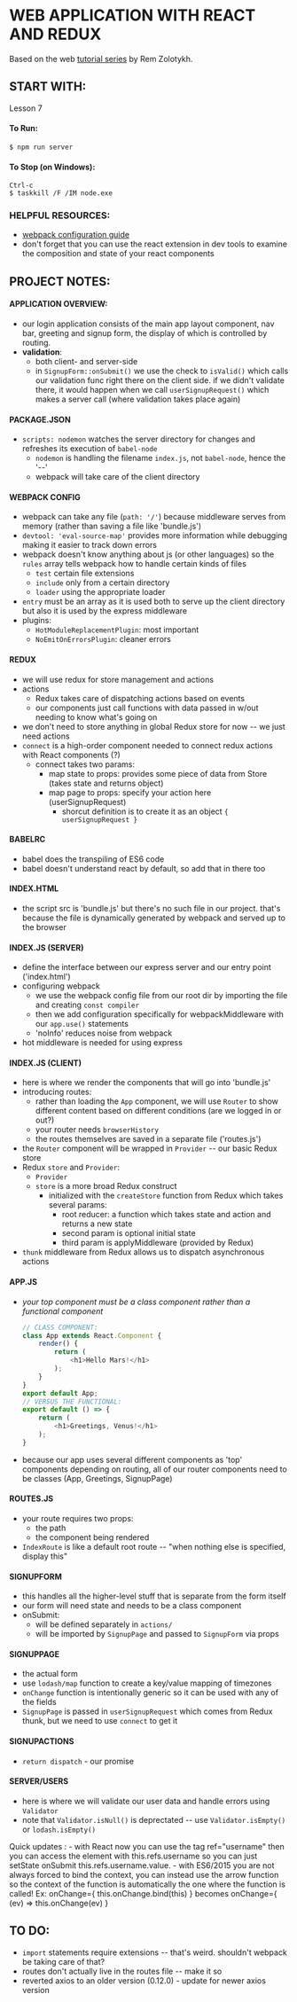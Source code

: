 # WEB APPLICATION WITH REACT AND REDUX

Based on the web [tutorial series](https://www.youtube.com/playlist?list=PLuNEz8XtB51K-x3bwCC9uNM_cxXaiCcRY) by Rem Zolotykh.


## START WITH:
Lesson 7


#### To Run:
```
$ npm run server
```

#### To Stop (on Windows):
```
Ctrl-c
$ taskkill /F /IM node.exe
```

### HELPFUL RESOURCES:
* [webpack configuration guide](https://webpack.js.org/configuration/)
* don't forget that you can use the react extension in dev tools to examine the composition and state of your react components



## PROJECT NOTES:

#### APPLICATION OVERVIEW:
* our login application consists of the main app layout component, nav bar, greeting and signup form, the display of which is controlled by routing.
* **validation**:
    - both client- and server-side
    - in `SignupForm::onSubmit()` we use the check to `isValid()` which calls our validation func right there on the client side. if we didn't validate there, it would happen when we call `userSignupRequest()` which makes a server call (where validation takes place again)


#### PACKAGE.JSON
* `scripts: nodemon` watches the server directory for changes and refreshes its execution of `babel-node`
    - `nodemon` is handling the filename `index.js`, not `babel-node`, hence the '--'
    - webpack will take care of the client directory

#### WEBPACK CONFIG
* webpack can take any file (`path: '/'`) because middleware serves from memory (rather than saving a file like 'bundle.js')
* `devtool: 'eval-source-map'` provides more information while debugging making it easier to track down errors
* webpack doesn't know anything about js (or other languages) so the `rules` array tells webpack how to handle certain kinds of files
    - `test` certain file extensions
    - `include` only from a certain directory
    - `loader` using the appropriate loader
* `entry` must be an array as it is used both to serve up the client directory but also it is used by the express middleware
* plugins:
    - `HotModuleReplacementPlugin`: most important
    - `NoEmitOnErrorsPlugin`: cleaner errors


#### REDUX
* we will use redux for store management and actions
* actions
    - Redux takes care of dispatching actions based on events
    - our components just call functions with data passed in w/out needing to know what's going on
* we don't need to store anything in global Redux store for now -- we just need actions
* `connect` is a high-order component needed to connect redux actions with React components (?)
    - connect takes two params:
        * map state to props: provides some piece of data from Store (takes state and returns object)
        * map page to props: specify your action here (userSignupRequest)
            - shorcut definition is to create it as an object `{ userSignupRequest }`

#### BABELRC
* babel does the transpiling of ES6 code
* babel doesn't understand react by default, so add that in there too

#### INDEX.HTML
* the script src is 'bundle.js' but there's no such file in our project. that's because the file is dynamically generated by webpack and served up to the browser

#### INDEX.JS (SERVER)
* define the interface between our express server and our entry point ('index.html')
* configuring webpack
    - we use the webpack config file from our root dir by importing the file and creating `const compiler`
    - then we add configuration specifically for webpackMiddleware with our `app.use()` statements
    - 'noInfo' reduces noise from webpack
* hot middleware is needed for using express

#### INDEX.JS (CLIENT)
* here is where we render the components that will go into 'bundle.js'
* introducing routes:
    - rather than loading the `App` component, we will use `Router` to show different content based on different conditions (are we logged in or out?)
    - your router needs `browserHistory`
    - the routes themselves are saved in a separate file ('routes.js')
* the `Router` component will be wrapped in `Provider` -- our basic Redux store
* Redux `store` and `Provider`:
    - `Provider`
    - `store` is a more broad Redux construct
        * initialized with the `createStore` function from Redux which takes several params:
            - root reducer: a function which takes state and action and returns a new state
            - second param is optional initial state
            - third param is applyMiddleware (provided by Redux)
* `thunk` middleware from Redux allows us to dispatch asynchronous actions

#### APP.JS
* _your top component must be a class component rather than a functional component_
    ```javascript
    // CLASS COMPONENT:
    class App extends React.Component {
        render() {
            return (
                <h1>Hello Mars!</h1>
            );    
        }
    }
    export default App;
    // VERSUS THE FUNCTIONAL:
    export default () => {
        return (
            <h1>Greetings, Venus!</h1>
        );
    }
    ```
* because our app uses several different components as 'top' components depending on routing, all of our router components need to be classes (App, Greetings, SignupPage)


#### ROUTES.JS
* your route requires two props:
    - the path
    - the component being rendered
* `IndexRoute` is like a default root route -- "when nothing else is specified, display this"



#### SIGNUPFORM
* this handles all the higher-level stuff that is separate from the form itself
* our form will need state and needs to be a class component
* onSubmit:
    - will be defined separately in `actions/`
    - will be imported by `SignupPage` and passed to `SignupForm` via props


#### SIGNUPPAGE
* the actual form
* use `lodash/map` function to create a key/value mapping of timezones
* `onChange` function is intentionally generic so it can be used with any of the fields
* `SignupPage` is passed in `userSignupRequest` which comes from Redux thunk, but we need to use `connect` to get it


#### SIGNUPACTIONS
* `return dispatch` - our promise


#### SERVER/USERS
* here is where we will validate our user data and handle errors using `Validator`
* note that `Validator.isNull()` is deprectated -- use `Validator.isEmpty()` or `lodash.isEmpty()`


Quick updates : - with React now you can use the tag ref="username" then you can access the element with this.refs.username so you can just setState onSubmit this.refs.username.value. - with ES6/2015 you are not always forced to bind the context, you can instead use the arrow function so the context of the function is automatically the one where the function is called!
Ex: onChange={ this.onChange.bind(this) }
becomes
onChange={ (ev) => this.onChange(ev) }﻿


## TO DO:
* `import` statements require extensions -- that's weird. shouldn't webpack be taking care of that?
* routes don't actually live in the routes file -- make it so
* reverted axios to an older version (0.12.0) - update for newer axios version
